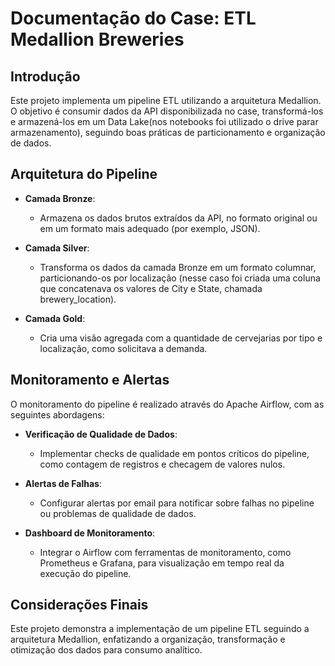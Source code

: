 # Documentação do Case: ETL Medallion Breweries

## Introdução

Este projeto implementa um pipeline ETL utilizando a arquitetura Medallion. O objetivo é consumir dados da API disponibilizada no case, transformá-los e armazená-los em um Data Lake(nos notebooks foi utilizado o drive parar armazenamento), seguindo boas práticas de particionamento e organização de dados.

## Arquitetura do Pipeline

- **Camada Bronze**:
  - Armazena os dados brutos extraídos da API, no formato original ou em um formato mais adequado (por exemplo, JSON).

- **Camada Silver**:
  - Transforma os dados da camada Bronze em um formato columnar, particionando-os por localização (nesse caso foi criada uma coluna que concatenava os valores de City e State, chamada brewery_location).

- **Camada Gold**:
  - Cria uma visão agregada com a quantidade de cervejarias por tipo e localização, como solicitava a demanda.

## Monitoramento e Alertas

O monitoramento do pipeline é realizado através do Apache Airflow, com as seguintes abordagens:

- **Verificação de Qualidade de Dados**:
  - Implementar checks de qualidade em pontos críticos do pipeline, como contagem de registros e checagem de valores nulos.

- **Alertas de Falhas**:
  - Configurar alertas por email para notificar sobre falhas no pipeline ou problemas de qualidade de dados.

- **Dashboard de Monitoramento**:
  - Integrar o Airflow com ferramentas de monitoramento, como Prometheus e Grafana, para visualização em tempo real da execução do pipeline.

## Considerações Finais

Este projeto demonstra a implementação de um pipeline ETL seguindo a arquitetura Medallion, enfatizando a organização, transformação e otimização dos dados para consumo analítico.
